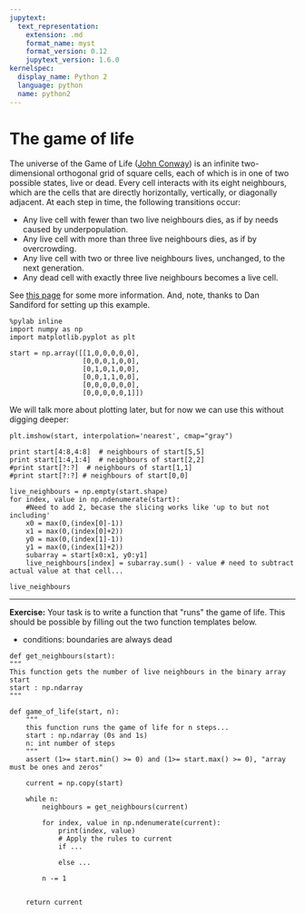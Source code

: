 ```yaml
---
jupytext:
  text_representation:
    extension: .md
    format_name: myst
    format_version: 0.12
    jupytext_version: 1.6.0
kernelspec:
  display_name: Python 2
  language: python
  name: python2
---
```


# The game of life 

The universe of the Game of Life ([John Conway](https://en.wikipedia.org/wiki/John_Horton_Conway)) is an infinite two-dimensional orthogonal grid of square cells, each of which is in one of two possible states, live or dead. Every cell interacts with its eight neighbours, which are the cells that are directly horizontally, vertically, or diagonally adjacent. At each step in time, the following transitions occur:

* Any live cell with fewer than two live neighbours dies, as if by needs caused by underpopulation.
* Any live cell with more than three live neighbours dies, as if by overcrowding.
* Any live cell with two or three live neighbours lives, unchanged, to the next generation.
* Any dead cell with exactly three live neighbours becomes a live cell.

See [this page](http://web.stanford.edu/~cdebs/GameOfLife/) for some more information. And, note, thanks to Dan Sandiford for setting up this example. 

```{code-cell} ipython2
%pylab inline
import numpy as np
import matplotlib.pyplot as plt
```

```{code-cell} ipython2
start = np.array([[1,0,0,0,0,0],
                  [0,0,0,1,0,0],
                  [0,1,0,1,0,0],
                  [0,0,1,1,0,0],
                  [0,0,0,0,0,0],
                  [0,0,0,0,0,1]])
```

We will talk more about plotting later, but for now we can use this without digging deeper:

```{code-cell} ipython2
plt.imshow(start, interpolation='nearest', cmap="gray") 
```

```{code-cell} ipython2
print start[4:8,4:8]  # neighbours of start[5,5]
print start[1:4,1:4]  # neighbours of start[2,2]
#print start[?:?]  # neighbours of start[1,1]
#print start[?:?] # neighbours of start[0,0]
```

```{code-cell} ipython2
live_neighbours = np.empty(start.shape)
for index, value in np.ndenumerate(start):
    #Need to add 2, becase the slicing works like 'up to but not including'
    x0 = max(0,(index[0]-1))
    x1 = max(0,(index[0]+2))
    y0 = max(0,(index[1]-1))
    y1 = max(0,(index[1]+2))
    subarray = start[x0:x1, y0:y1]
    live_neighbours[index] = subarray.sum() - value # need to subtract actual value at that cell...
```

```{code-cell} ipython2
live_neighbours
```

---

__Exercise:__   Your task is to write a function that "runs" the game of life. This should be possible by filling out the two function templates below. 

  - conditions: boundaries are always dead

```{code-cell} ipython2
def get_neighbours(start):
"""
This function gets the number of live neighbours in the binary array start
start : np.ndarray
""" 
```

```{code-cell} ipython2
def game_of_life(start, n):
    """
    this function runs the game of life for n steps...
    start : np.ndarray (0s and 1s)
    n: int number of steps 
    """
    assert (1>= start.min() >= 0) and (1>= start.max() >= 0), "array must be ones and zeros"
    
    current = np.copy(start)
    
    while n:
        neighbours = get_neighbours(current)
        
        for index, value in np.ndenumerate(current):
            print(index, value)
            # Apply the rules to current
            if ...
            
            else ...
            
        n -= 1 
            
            
    return current
```
